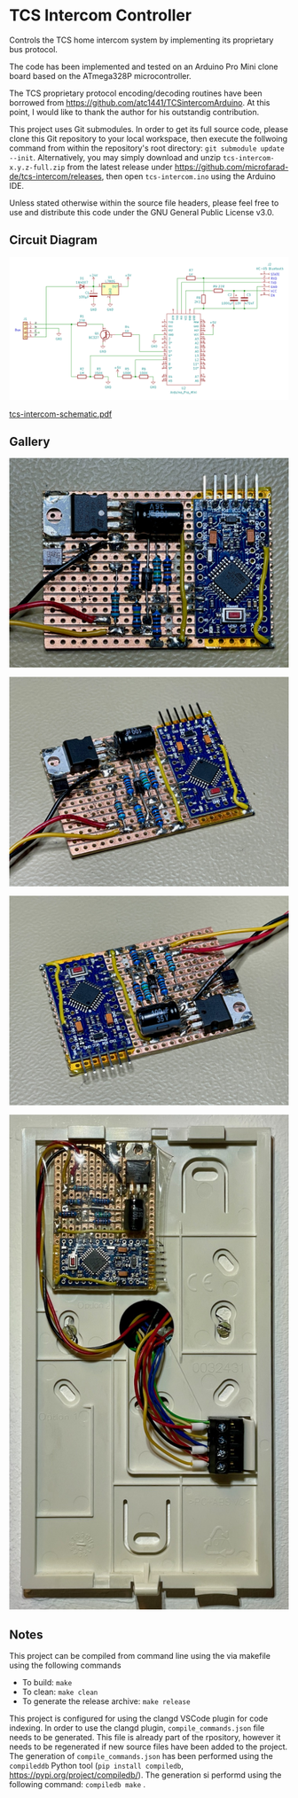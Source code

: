 # TCS Intercom Controller

Controls the TCS home intercom system by implementing its proprietary bus protocol.

The code has been implemented and tested on an Arduino Pro Mini clone board based on the ATmega328P microcontroller.

The TCS proprietary protocol encoding/decoding routines have been borrowed from https://github.com/atc1441/TCSintercomArduino. At this point, I would like to thank the author for his outstandig contribution.

This project uses Git submodules. In order to get its full source code, please clone this Git repository to your local workspace, then execute the follwoing command from within the repository's root directory: `git submodule update --init`. Alternatively, you may simply download and unzip `tcs-intercom-x.y.z-full.zip` from the latest release under https://github.com/microfarad-de/tcs-intercom/releases, then open `tcs-intercom.ino` using the Arduino IDE.

Unless stated otherwise within the source file headers, please feel free to use and distribute this code under the GNU General Public License v3.0.

## Circuit Diagram

<p align="center">
<img src="https://raw.githubusercontent.com/microfarad-de/tcs-intercom/master/doc/tcs-intercom-schematic.png" alt="drawing"/>
</p>

[tcs-intercom-schematic.pdf](https://raw.githubusercontent.com/microfarad-de/tcs-intercom/master/doc/tcs-intercom-schematic.pdf)

## Gallery

 <p align="center">
 <img src="https://raw.githubusercontent.com/microfarad-de/tcs-intercom/master/doc/layout.jpg" alt="drawing" width="600"/>
 </p>

 <p align="center">
 <img src="https://raw.githubusercontent.com/microfarad-de/tcs-intercom/master/doc/perspective-1.jpg" alt="drawing" width="600"/>
 </p>

 <p align="center">
 <img src="https://raw.githubusercontent.com/microfarad-de/tcs-intercom/master/doc/perspective-2.jpg" alt="drawing" width="600"/>
 </p>

 <p align="center">
 <img src="https://raw.githubusercontent.com/microfarad-de/tcs-intercom/master/doc/perspective-3.jpg" alt="drawing" width="600"/>
 </p>


## Notes

This project can be compiled from command line using the via makefile using the following commands

* To build: `make`
* To clean: `make clean`
* To generate the release archive: `make release`

This project is configured for using the clangd VSCode plugin for code indexing. In order to use the clangd plugin, `compile_commands.json` file needs to be generated. This file is already part of the rpository, however it needs to be regenerated if new source files have been added to the project. The generation of `compile_commands.json` has been performed using the `compileddb` Python tool (`pip install compiledb`, https://pypi.org/project/compiledb/). The generation si performd using the following command: `compiledb make` .

